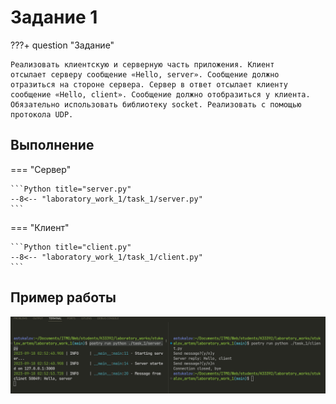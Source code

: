 # Задание 1

???+ question "Задание"

    Реализовать клиентскую и серверную часть приложения. Клиент
    отсылает серверу сообщение «Hello, server». Сообщение должно
    отразиться на стороне сервера. Сервер в ответ отсылает клиенту
    сообщение «Hello, client». Сообщение должно отобразиться у клиента.
    Обязательно использовать библиотеку socket. Реализовать с помощью
    протокола UDP.

## Выполнение

=== "Сервер"

    ```Python title="server.py"
    --8<-- "laboratory_work_1/task_1/server.py"
    ```

=== "Клиент"

    ```Python title="client.py"
    --8<-- "laboratory_work_1/task_1/client.py"
    ```

## Пример работы

![Пример задания 1](../assets/lab1/task_1_1.png)
